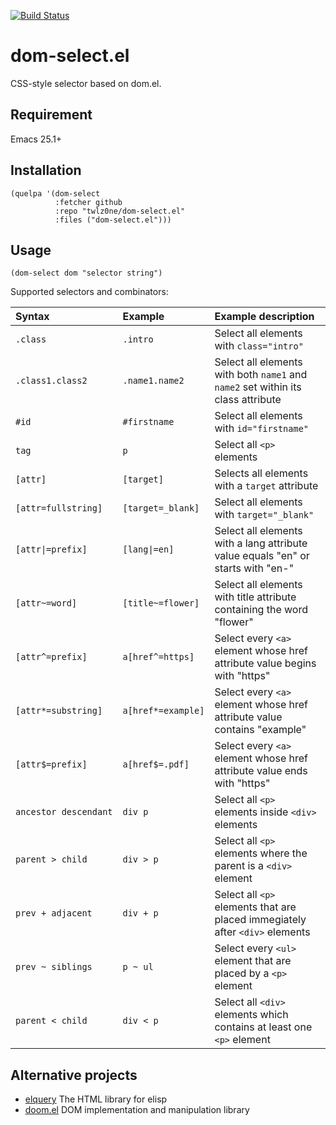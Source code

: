 [![Build Status](https://travis-ci.com/twlz0ne/dom-select.el.svg?branch=master)](https://travis-ci.com/twlz0ne/dom-select.el)

# dom-select.el

CSS-style selector based on dom.el.

## Requirement

Emacs 25.1+

## Installation

``` elisp
(quelpa '(dom-select
          :fetcher github
          :repo "twlz0ne/dom-select.el"
          :files ("dom-select.el")))
```

## Usage

``` elisp
(dom-select dom "selector string")
```

Supported selectors and combinators:

| Syntax                | Example            | Example description                                                              |
|:----------------------|:-------------------|:---------------------------------------------------------------------------------|
| `.class`              | `.intro`           | Select all elements with `class="intro"`                                         |
| `.class1.class2`      | `.name1.name2`     | Select all elements with both `name1` and `name2` set within its class attribute |
| `#id`                 | `#firstname`       | Select all elements with `id="firstname"`                                        |
| `tag`                 | `p`                | Select all `<p>` elements                                                        |
| `[attr]`              | `[target]`         | Selects all elements with a `target` attribute                                   |
| `[attr=fullstring]`   | `[target=_blank]`  | Select all elements with `target="_blank"`                                       |
| `[attr\|=prefix]`     | `[lang\|=en]`      | Select all elements with a lang attribute value equals "en" or starts with "en-" |
| `[attr~=word]`        | `[title~=flower]`  | Select all elements with title attribute containing the word "flower"            |
| `[attr^=prefix]`      | `a[href^=https]`   | Select every `<a>` element whose href attribute value begins with "https"        |
| `[attr*=substring]`   | `a[href*=example]` | Select every `<a>` element whose href attribute value contains "example"         |
| `[attr$=prefix]`      | `a[href$=.pdf]`    | Select every `<a>` element whose href attribute value ends with "https"          |
| `ancestor descendant` | `div p`            | Select all `<p>` elements inside `<div>` elements                                |
| `parent > child`      | `div > p`          | Select all `<p>` elements where the parent is a `<div>` element                  |
| `prev + adjacent`     | `div + p`          | Select all `<p>` elements that are placed immegiately after `<div>` elements     |
| `prev ~ siblings`     | `p ~ ul`           | Select every `<ul>` element that are placed by a `<p>` element                   |
| `parent < child`      | `div < p`          | Select all `<div>` elements which contains at least one `<p>` element            |

## Alternative projects

- [elquery](https://github.com/AdamNiederer/elquery/) The HTML library for elisp
- [doom.el](http://www.github.com/toroidal-code/doom.el/) DOM implementation and manipulation library
